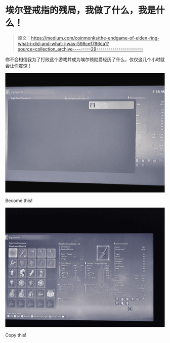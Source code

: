 # 埃尔登戒指的残局，我做了什么，我是什么！

> 原文：<https://medium.com/coinmonks/the-endgame-of-elden-ring-what-i-did-and-what-i-was-598cef786ca1?source=collection_archive---------29----------------------->

你不会相信我为了打败这个游戏并成为埃尔顿勋爵经历了什么，仅仅这几个小时就会让你震惊！

![](img/f07529f4b05b7bf5445ab6539c1dd49d.png)

Become this!

![](img/aceea6a472986a00be6c826d3d897a61.png)

Copy this!